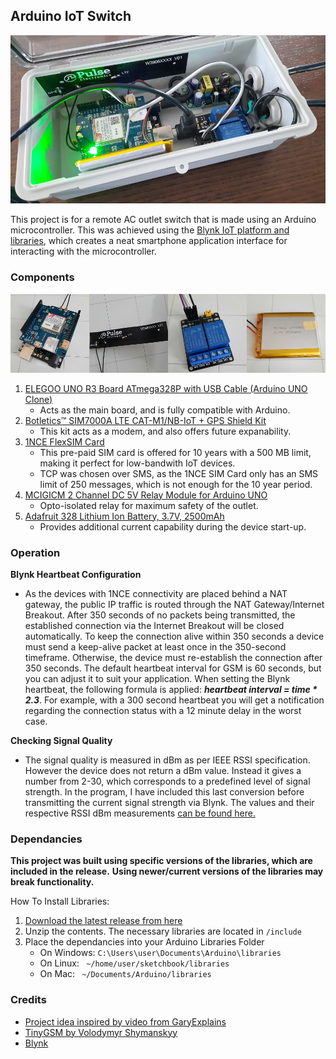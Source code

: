 ## Arduino IoT Switch
![header](media/enclosure.jpg)

This project is for a remote AC outlet switch that is made using an Arduino microcontroller. This
was achieved using the [Blynk IoT platform and libraries](https://docs.blynk.io/en/), which creates a neat smartphone
application interface for interacting with the microcontroller.

<p align="right"></p>

### Components
![components](media/components.jpg)

1. [ELEGOO UNO R3 Board ATmega328P with USB Cable (Arduino UNO Clone)](https://www.elegoo.com/products/elegoo-uno-r3-board)
	- Acts as the main board, and is fully compatible with Arduino.
2. [Botletics™ SIM7000A LTE CAT-M1/NB-IoT + GPS Shield Kit](https://www.botletics.com/products/sim7000-shield)
	- This kit acts as a modem, and also offers future expanability.
3. [1NCE FlexSIM Card](https://1nce.com/en/sim-cards/)
	- This pre-paid SIM card is offered for 10 years with a 500 MB limit, making it perfect for low-bandwith IoT devices.
	- TCP was chosen over SMS, as the 1NCE SIM Card only has an SMS limit of 250 messages, which is not enough for the 10 year period.
4. [MCIGICM 2 Channel DC 5V Relay Module for Arduino UNO](https://www.amazon.com/gp/product/B072BY3KJF?psc=1)
	- Opto-isolated relay for maximum safety of the outlet.
5. [Adafruit 328 Lithium Ion Battery, 3.7V, 2500mAh](https://www.adafruit.com/product/328)
	- Provides additional current capability during the device start-up.

<p align="right"></p>

### Operation

**Blynk Heartbeat Configuration**
- As the devices with 1NCE connectivity are placed behind a NAT gateway, the public IP traffic is routed through the NAT Gateway/Internet Breakout. 
After 350 seconds of no packets being transmitted, the established connection via the Internet Breakout will be closed automatically. 
To keep the connection alive within 350 seconds a device must send a keep-alive packet at least once in the 350-second timeframe. 
Otherwise, the device must re-establish the connection after 350 seconds. The default heartbeat interval for GSM is 60 seconds, but you can
adjust it to suit your application. When setting the Blynk heartbeat, the following formula is applied: ***heartbeat interval = time * 2.3***.
For example, with a 300 second heartbeat you will get a notification regarding the connection status with a 12 minute delay in the worst case.

**Checking Signal Quality**
- The signal quality is measured in dBm as per IEEE RSSI specification. However the device does not return a dBm value. Instead it
gives a number from 2-30, which corresponds to a predefined level of signal strength. In the program, I have included this last
conversion before transmitting the current signal strength via Blynk. The values and their respective RSSI dBm measurements [can be found here.](https://m2msupport.net/m2msupport/atcsq-signal-quality/)

<p align="right"></p>

### Dependancies

**This project was built using specific versions of the libraries, which are included in the release.**
**Using newer/current versions of the libraries may break functionality.**

How To Install Libraries:
1. [Download the latest release from here](https://github.com/AlexWaclawik/Arduino-IoT-Switch/releases)
2. Unzip the contents. The necessary libraries are located in ```/include```
3. Place the dependancies into your Arduino Libraries Folder
	- On Windows: ```C:\Users\user\Documents\Arduino\libraries```
	- On Linux: ``` ~/home/user/sketchbook/libraries```
	- On Mac: ``` ~/Documents/Arduino/libraries```

<p align="right"></p>

### Credits

-	[Project idea inspired by video from GaryExplains](https://www.youtube.com/watch?v=7swG4XVSx50)
-	[TinyGSM by Volodymyr Shymanskyy](https://github.com/vshymanskyy/TinyGSM)
-	[Blynk](https://github.com/blynkkk/blynk-library)

<p align="right"></p>
